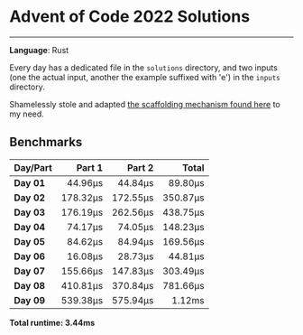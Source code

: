 # Advent of Code 2022 Solutions
---
**Language**: Rust

Every day has a dedicated file in the `solutions` directory, and two inputs (one the actual input, another the example suffixed with 'e') in the `inputs` directory.

Shamelessly stole and adapted [the scaffolding mechanism found here](https://github.com/fspoettel/advent-of-code-rust) to my need.

## Benchmarks

| Day/Part | Part 1 | Part 2 | Total |
|:---------|-------:|-------:|------:|
| **Day 01** | 44.96μs | 44.84μs | 89.80μs |
| **Day 02** | 178.32μs | 172.55μs | 350.87μs |
| **Day 03** | 176.19μs | 262.56μs | 438.75μs |
| **Day 04** | 74.17μs | 74.05μs | 148.23μs |
| **Day 05** | 84.62μs | 84.94μs | 169.56μs |
| **Day 06** | 16.08μs | 28.73μs | 44.81μs |
| **Day 07** | 155.66μs | 147.83μs | 303.49μs |
| **Day 08** | 410.81μs | 370.84μs | 781.66μs |
| **Day 09** | 539.38μs | 575.94μs | 1.12ms |


**Total runtime: 3.44ms**

